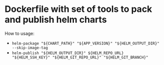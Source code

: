 # Dockerfile with set of tools to pack and publish helm charts

How to usage:
* `helm-package "${CHART_PATH}" "${APP_VERSION}" "${HELM_OUTPUT_DIR}" --skip-image-tag`
* `helm-publish "${HELM_OUTPUT_DIR}" ${HELM_REPO_URL} "${HELM_SSH_KEY}" "${HELM_GIT_REPO_URL}" "${HELM_GIT_BRANCH}"`
